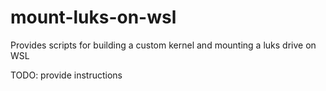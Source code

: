 # mount-luks-on-wsl
Provides scripts for building a custom kernel and mounting a luks drive on WSL

TODO: provide instructions

